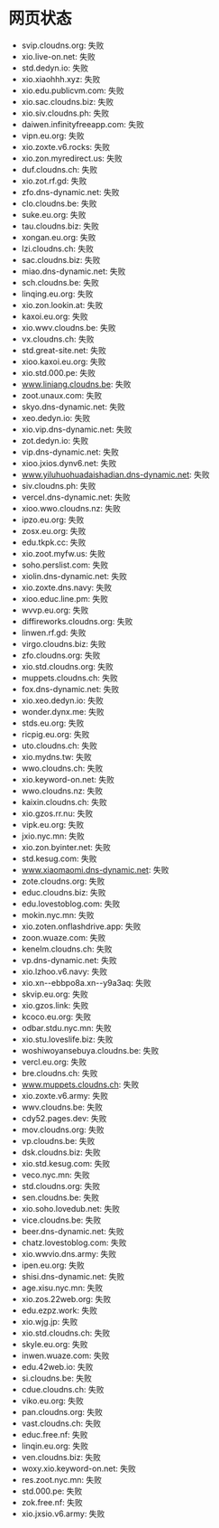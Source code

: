 # 网页状态
- svip.cloudns.org: 失败
- xio.live-on.net: 失败
- std.dedyn.io: 失败
- xio.xiaohhh.xyz: 失败
- xio.edu.publicvm.com: 失败
- xio.sac.cloudns.biz: 失败
- xio.siv.cloudns.ph: 失败
- daiwen.infinityfreeapp.com: 失败
- vipn.eu.org: 失败
- xio.zoxte.v6.rocks: 失败
- xio.zon.myredirect.us: 失败
- duf.cloudns.ch: 失败
- xio.zot.rf.gd: 失败
- zfo.dns-dynamic.net: 失败
- clo.cloudns.be: 失败
- suke.eu.org: 失败
- tau.cloudns.biz: 失败
- xongan.eu.org: 失败
- lzi.cloudns.ch: 失败
- sac.cloudns.biz: 失败
- miao.dns-dynamic.net: 失败
- sch.cloudns.be: 失败
- linqing.eu.org: 失败
- xio.zon.lookin.at: 失败
- kaxoi.eu.org: 失败
- xio.wwv.cloudns.be: 失败
- vx.cloudns.ch: 失败
- std.great-site.net: 失败
- xioo.kaxoi.eu.org: 失败
- xio.std.000.pe: 失败
- www.liniang.cloudns.be: 失败
- zoot.unaux.com: 失败
- skyo.dns-dynamic.net: 失败
- xeo.dedyn.io: 失败
- xio.vip.dns-dynamic.net: 失败
- zot.dedyn.io: 失败
- vip.dns-dynamic.net: 失败
- xioo.jxios.dynv6.net: 失败
- www.yiluhuohuadaishadian.dns-dynamic.net: 失败
- siv.cloudns.ph: 失败
- vercel.dns-dynamic.net: 失败
- xioo.wwo.cloudns.nz: 失败
- ipzo.eu.org: 失败
- zosx.eu.org: 失败
- edu.tkpk.cc: 失败
- xio.zoot.myfw.us: 失败
- soho.perslist.com: 失败
- xiolin.dns-dynamic.net: 失败
- xio.zoxte.dns.navy: 失败
- xioo.educ.line.pm: 失败
- wvvp.eu.org: 失败
- diffireworks.cloudns.org: 失败
- linwen.rf.gd: 失败
- virgo.cloudns.biz: 失败
- zfo.cloudns.org: 失败
- xio.std.cloudns.org: 失败
- muppets.cloudns.ch: 失败
- fox.dns-dynamic.net: 失败
- xio.xeo.dedyn.io: 失败
- wonder.dynx.me: 失败
- stds.eu.org: 失败
- ricpig.eu.org: 失败
- uto.cloudns.ch: 失败
- xio.mydns.tw: 失败
- wwo.cloudns.ch: 失败
- xio.keyword-on.net: 失败
- wwo.cloudns.nz: 失败
- kaixin.cloudns.ch: 失败
- xio.gzos.rr.nu: 失败
- vipk.eu.org: 失败
- jxio.nyc.mn: 失败
- xio.zon.byinter.net: 失败
- std.kesug.com: 失败
- www.xiaomaomi.dns-dynamic.net: 失败
- zote.cloudns.org: 失败
- educ.cloudns.biz: 失败
- edu.lovestoblog.com: 失败
- mokin.nyc.mn: 失败
- xio.zoten.onflashdrive.app: 失败
- zoon.wuaze.com: 失败
- kenelm.cloudns.ch: 失败
- vp.dns-dynamic.net: 失败
- xio.lzhoo.v6.navy: 失败
- xio.xn--ebbpo8a.xn--y9a3aq: 失败
- skvip.eu.org: 失败
- xio.gzos.link: 失败
- kcoco.eu.org: 失败
- odbar.stdu.nyc.mn: 失败
- xio.stu.loveslife.biz: 失败
- woshiwoyansebuya.cloudns.be: 失败
- vercl.eu.org: 失败
- bre.cloudns.ch: 失败
- www.muppets.cloudns.ch: 失败
- xio.zoxte.v6.army: 失败
- wwv.cloudns.be: 失败
- cdy52.pages.dev: 失败
- mov.cloudns.org: 失败
- vp.cloudns.be: 失败
- dsk.cloudns.biz: 失败
- xio.std.kesug.com: 失败
- veco.nyc.mn: 失败
- std.cloudns.org: 失败
- sen.cloudns.be: 失败
- xio.soho.lovedub.net: 失败
- vice.cloudns.be: 失败
- beer.dns-dynamic.net: 失败
- chatz.lovestoblog.com: 失败
- xio.wwvio.dns.army: 失败
- ipen.eu.org: 失败
- shisi.dns-dynamic.net: 失败
- age.xisu.nyc.mn: 失败
- xio.zos.22web.org: 失败
- edu.ezpz.work: 失败
- xio.wjg.jp: 失败
- xio.std.cloudns.ch: 失败
- skyle.eu.org: 失败
- inwen.wuaze.com: 失败
- edu.42web.io: 失败
- si.cloudns.be: 失败
- cdue.cloudns.ch: 失败
- viko.eu.org: 失败
- pan.cloudns.org: 失败
- vast.cloudns.ch: 失败
- educ.free.nf: 失败
- linqin.eu.org: 失败
- ven.cloudns.biz: 失败
- woxy.xio.keyword-on.net: 失败
- res.zoot.nyc.mn: 失败
- std.000.pe: 失败
- zok.free.nf: 失败
- xio.jxsio.v6.army: 失败
